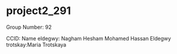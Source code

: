 # project2_291
Group Number: 92

CCID: Name
eldegwy: Nagham Hesham Mohamed Hassan Eldegwy
trotskay:Maria Trotskaya
